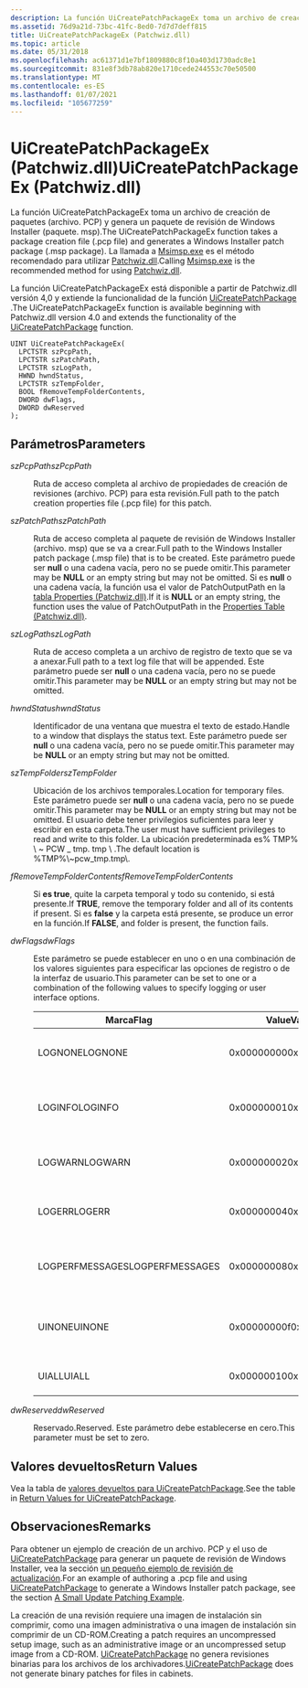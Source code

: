 ```yaml
---
description: La función UiCreatePatchPackageEx toma un archivo de creación de paquetes (archivo. PCP) y genera un paquete de revisión de Windows Installer (paquete. msp). La llamada a Msimsp.exe es el método recomendado para utilizar Patchwiz.dll.
ms.assetid: 76d9a21d-73bc-41fc-8ed0-7d7d7deff815
title: UiCreatePatchPackageEx (Patchwiz.dll)
ms.topic: article
ms.date: 05/31/2018
ms.openlocfilehash: ac61371d1e7bf1809880c8f10a403d1730adc8e1
ms.sourcegitcommit: 831e8f3db78ab820e1710cede244553c70e50500
ms.translationtype: MT
ms.contentlocale: es-ES
ms.lasthandoff: 01/07/2021
ms.locfileid: "105677259"
---
```

# <a name="uicreatepatchpackageex-patchwizdll"></a><span data-ttu-id="61e0d-104">UiCreatePatchPackageEx (Patchwiz.dll)</span><span class="sxs-lookup"><span data-stu-id="61e0d-104">UiCreatePatchPackageEx (Patchwiz.dll)</span></span>

<span data-ttu-id="61e0d-105">La función UiCreatePatchPackageEx toma un archivo de creación de paquetes (archivo. PCP) y genera un paquete de revisión de Windows Installer (paquete. msp).</span><span class="sxs-lookup"><span data-stu-id="61e0d-105">The UiCreatePatchPackageEx function takes a package creation file (.pcp file) and generates a Windows Installer patch package (.msp package).</span></span> <span data-ttu-id="61e0d-106">La llamada a [Msimsp.exe](msimsp-exe.md) es el método recomendado para utilizar [Patchwiz.dll](patchwiz-dll.md).</span><span class="sxs-lookup"><span data-stu-id="61e0d-106">Calling [Msimsp.exe](msimsp-exe.md) is the recommended method for using [Patchwiz.dll](patchwiz-dll.md).</span></span>

<span data-ttu-id="61e0d-107">La función UiCreatePatchPackageEx está disponible a partir de Patchwiz.dll versión 4,0 y extiende la funcionalidad de la función [UiCreatePatchPackage](uicreatepatchpackage-patchwiz-dll-.md) .</span><span class="sxs-lookup"><span data-stu-id="61e0d-107">The UiCreatePatchPackageEx function is available beginning with Patchwiz.dll version 4.0 and extends the functionality of the [UiCreatePatchPackage](uicreatepatchpackage-patchwiz-dll-.md) function.</span></span>

``` syntax
UINT UiCreatePatchPackageEx(
  LPCTSTR szPcpPath,              
  LPCTSTR szPatchPath,            
  LPCTSTR szLogPath,             
  HWND hwndStatus,                
  LPCTSTR szTempFolder,           
  BOOL fRemoveTempFolderContents,
  DWORD dwFlags,
  DWORD dwReserved    
);
```

## <a name="parameters"></a><span data-ttu-id="61e0d-108">Parámetros</span><span class="sxs-lookup"><span data-stu-id="61e0d-108">Parameters</span></span>

<dl> <dt>

<span data-ttu-id="61e0d-109"><span id="szPcpPath"></span><span id="szpcppath"></span><span id="SZPCPPATH"></span>*szPcpPath*</span><span class="sxs-lookup"><span data-stu-id="61e0d-109"><span id="szPcpPath"></span><span id="szpcppath"></span><span id="SZPCPPATH"></span>*szPcpPath*</span></span>
</dt> <dd>

<span data-ttu-id="61e0d-110">Ruta de acceso completa al archivo de propiedades de creación de revisiones (archivo. PCP) para esta revisión.</span><span class="sxs-lookup"><span data-stu-id="61e0d-110">Full path to the patch creation properties file (.pcp file) for this patch.</span></span>

</dd> <dt>

<span data-ttu-id="61e0d-111"><span id="szPatchPath"></span><span id="szpatchpath"></span><span id="SZPATCHPATH"></span>*szPatchPath*</span><span class="sxs-lookup"><span data-stu-id="61e0d-111"><span id="szPatchPath"></span><span id="szpatchpath"></span><span id="SZPATCHPATH"></span>*szPatchPath*</span></span>
</dt> <dd>

<span data-ttu-id="61e0d-112">Ruta de acceso completa al paquete de revisión de Windows Installer (archivo. msp) que se va a crear.</span><span class="sxs-lookup"><span data-stu-id="61e0d-112">Full path to the Windows Installer patch package (.msp file) that is to be created.</span></span> <span data-ttu-id="61e0d-113">Este parámetro puede ser **null** o una cadena vacía, pero no se puede omitir.</span><span class="sxs-lookup"><span data-stu-id="61e0d-113">This parameter may be **NULL** or an empty string but may not be omitted.</span></span> <span data-ttu-id="61e0d-114">Si es **null** o una cadena vacía, la función usa el valor de PatchOutputPath en la [tabla Properties (Patchwiz.dll)](properties-table-patchwiz-dll-.md).</span><span class="sxs-lookup"><span data-stu-id="61e0d-114">If it is **NULL** or an empty string, the function uses the value of PatchOutputPath in the [Properties Table (Patchwiz.dll)](properties-table-patchwiz-dll-.md).</span></span>

</dd> <dt>

<span data-ttu-id="61e0d-115"><span id="szLogPath"></span><span id="szlogpath"></span><span id="SZLOGPATH"></span>*szLogPath*</span><span class="sxs-lookup"><span data-stu-id="61e0d-115"><span id="szLogPath"></span><span id="szlogpath"></span><span id="SZLOGPATH"></span>*szLogPath*</span></span>
</dt> <dd>

<span data-ttu-id="61e0d-116">Ruta de acceso completa a un archivo de registro de texto que se va a anexar.</span><span class="sxs-lookup"><span data-stu-id="61e0d-116">Full path to a text log file that will be appended.</span></span> <span data-ttu-id="61e0d-117">Este parámetro puede ser **null** o una cadena vacía, pero no se puede omitir.</span><span class="sxs-lookup"><span data-stu-id="61e0d-117">This parameter may be **NULL** or an empty string but may not be omitted.</span></span>

</dd> <dt>

<span data-ttu-id="61e0d-118"><span id="hwndStatus"></span><span id="hwndstatus"></span><span id="HWNDSTATUS"></span>*hwndStatus*</span><span class="sxs-lookup"><span data-stu-id="61e0d-118"><span id="hwndStatus"></span><span id="hwndstatus"></span><span id="HWNDSTATUS"></span>*hwndStatus*</span></span>
</dt> <dd>

<span data-ttu-id="61e0d-119">Identificador de una ventana que muestra el texto de estado.</span><span class="sxs-lookup"><span data-stu-id="61e0d-119">Handle to a window that displays the status text.</span></span> <span data-ttu-id="61e0d-120">Este parámetro puede ser **null** o una cadena vacía, pero no se puede omitir.</span><span class="sxs-lookup"><span data-stu-id="61e0d-120">This parameter may be **NULL** or an empty string but may not be omitted.</span></span>

</dd> <dt>

<span data-ttu-id="61e0d-121"><span id="szTempFolder"></span><span id="sztempfolder"></span><span id="SZTEMPFOLDER"></span>*szTempFolder*</span><span class="sxs-lookup"><span data-stu-id="61e0d-121"><span id="szTempFolder"></span><span id="sztempfolder"></span><span id="SZTEMPFOLDER"></span>*szTempFolder*</span></span>
</dt> <dd>

<span data-ttu-id="61e0d-122">Ubicación de los archivos temporales.</span><span class="sxs-lookup"><span data-stu-id="61e0d-122">Location for temporary files.</span></span> <span data-ttu-id="61e0d-123">Este parámetro puede ser **null** o una cadena vacía, pero no se puede omitir.</span><span class="sxs-lookup"><span data-stu-id="61e0d-123">This parameter may be **NULL** or an empty string but may not be omitted.</span></span> <span data-ttu-id="61e0d-124">El usuario debe tener privilegios suficientes para leer y escribir en esta carpeta.</span><span class="sxs-lookup"><span data-stu-id="61e0d-124">The user must have sufficient privileges to read and write to this folder.</span></span> <span data-ttu-id="61e0d-125">La ubicación predeterminada es% TMP% \\ ~ PCW \_ tmp. tmp \\ .</span><span class="sxs-lookup"><span data-stu-id="61e0d-125">The default location is %TMP%\\~pcw\_tmp.tmp\\.</span></span>

</dd> <dt>

<span data-ttu-id="61e0d-126"><span id="fRemoveTempFolderContents"></span><span id="fremovetempfoldercontents"></span><span id="FREMOVETEMPFOLDERCONTENTS"></span>*fRemoveTempFolderContents*</span><span class="sxs-lookup"><span data-stu-id="61e0d-126"><span id="fRemoveTempFolderContents"></span><span id="fremovetempfoldercontents"></span><span id="FREMOVETEMPFOLDERCONTENTS"></span>*fRemoveTempFolderContents*</span></span>
</dt> <dd>

<span data-ttu-id="61e0d-127">Si **es true**, quite la carpeta temporal y todo su contenido, si está presente.</span><span class="sxs-lookup"><span data-stu-id="61e0d-127">If **TRUE**, remove the temporary folder and all of its contents if present.</span></span> <span data-ttu-id="61e0d-128">Si es **false** y la carpeta está presente, se produce un error en la función.</span><span class="sxs-lookup"><span data-stu-id="61e0d-128">If **FALSE**, and folder is present, the function fails.</span></span>

</dd> <dt>

<span data-ttu-id="61e0d-129"><span id="dwFlags"></span><span id="dwflags"></span><span id="DWFLAGS"></span>*dwFlags*</span><span class="sxs-lookup"><span data-stu-id="61e0d-129"><span id="dwFlags"></span><span id="dwflags"></span><span id="DWFLAGS"></span>*dwFlags*</span></span>
</dt> <dd>

<span data-ttu-id="61e0d-130">Este parámetro se puede establecer en uno o en una combinación de los valores siguientes para especificar las opciones de registro o de la interfaz de usuario.</span><span class="sxs-lookup"><span data-stu-id="61e0d-130">This parameter can be set to one or a combination of the following values to specify logging or user interface options.</span></span>



| <span data-ttu-id="61e0d-131">Marca</span><span class="sxs-lookup"><span data-stu-id="61e0d-131">Flag</span></span>            | <span data-ttu-id="61e0d-132">Value</span><span class="sxs-lookup"><span data-stu-id="61e0d-132">Value</span></span>       | <span data-ttu-id="61e0d-133">Significado</span><span class="sxs-lookup"><span data-stu-id="61e0d-133">Meaning</span></span>                                  |
|-----------------|-------------|------------------------------------------|
| <span data-ttu-id="61e0d-134">LOGNONE</span><span class="sxs-lookup"><span data-stu-id="61e0d-134">LOGNONE</span></span>         | <span data-ttu-id="61e0d-135">0x00000000</span><span class="sxs-lookup"><span data-stu-id="61e0d-135">0x00000000</span></span>  | <span data-ttu-id="61e0d-136">No escriba mensajes en el registro.</span><span class="sxs-lookup"><span data-stu-id="61e0d-136">Write no messages to the log.</span></span>            |
| <span data-ttu-id="61e0d-137">LOGINFO</span><span class="sxs-lookup"><span data-stu-id="61e0d-137">LOGINFO</span></span>         | <span data-ttu-id="61e0d-138">0x00000001</span><span class="sxs-lookup"><span data-stu-id="61e0d-138">0x00000001</span></span>  | <span data-ttu-id="61e0d-139">Escriba mensajes informativos en el registro.</span><span class="sxs-lookup"><span data-stu-id="61e0d-139">Write informational messages to the log.</span></span> |
| <span data-ttu-id="61e0d-140">LOGWARN</span><span class="sxs-lookup"><span data-stu-id="61e0d-140">LOGWARN</span></span>         | <span data-ttu-id="61e0d-141">0x00000002</span><span class="sxs-lookup"><span data-stu-id="61e0d-141">0x00000002</span></span>  | <span data-ttu-id="61e0d-142">Escriba advertencias en el registro.</span><span class="sxs-lookup"><span data-stu-id="61e0d-142">Write warnings to the log.</span></span>               |
| <span data-ttu-id="61e0d-143">LOGERR</span><span class="sxs-lookup"><span data-stu-id="61e0d-143">LOGERR</span></span>          | <span data-ttu-id="61e0d-144">0x00000004</span><span class="sxs-lookup"><span data-stu-id="61e0d-144">0x00000004</span></span>  | <span data-ttu-id="61e0d-145">Escriba mensajes de error en el registro.</span><span class="sxs-lookup"><span data-stu-id="61e0d-145">Write error messages to the log.</span></span>         |
| <span data-ttu-id="61e0d-146">LOGPERFMESSAGES</span><span class="sxs-lookup"><span data-stu-id="61e0d-146">LOGPERFMESSAGES</span></span> | <span data-ttu-id="61e0d-147">0x00000008</span><span class="sxs-lookup"><span data-stu-id="61e0d-147">0x00000008</span></span>  | <span data-ttu-id="61e0d-148">Escriba mensajes de rendimiento en el registro.</span><span class="sxs-lookup"><span data-stu-id="61e0d-148">Write performance messages to the log.</span></span>   |
| <span data-ttu-id="61e0d-149">UINONE</span><span class="sxs-lookup"><span data-stu-id="61e0d-149">UINONE</span></span>          | <span data-ttu-id="61e0d-150">0x00000000f</span><span class="sxs-lookup"><span data-stu-id="61e0d-150">0x00000000f</span></span> | <span data-ttu-id="61e0d-151">No se muestra la interfaz de usuario.</span><span class="sxs-lookup"><span data-stu-id="61e0d-151">Do not display the user interface.</span></span>       |
| <span data-ttu-id="61e0d-152">UIALL</span><span class="sxs-lookup"><span data-stu-id="61e0d-152">UIALL</span></span>           | <span data-ttu-id="61e0d-153">0x00000010</span><span class="sxs-lookup"><span data-stu-id="61e0d-153">0x00000010</span></span>  | <span data-ttu-id="61e0d-154">Mostrar la interfaz de usuario.</span><span class="sxs-lookup"><span data-stu-id="61e0d-154">Display the user interface.</span></span>              |



 

</dd> <dt>

<span data-ttu-id="61e0d-155"><span id="dwReserved"></span><span id="dwreserved"></span><span id="DWRESERVED"></span>*dwReserved*</span><span class="sxs-lookup"><span data-stu-id="61e0d-155"><span id="dwReserved"></span><span id="dwreserved"></span><span id="DWRESERVED"></span>*dwReserved*</span></span>
</dt> <dd>

<span data-ttu-id="61e0d-156">Reservado.</span><span class="sxs-lookup"><span data-stu-id="61e0d-156">Reserved.</span></span> <span data-ttu-id="61e0d-157">Este parámetro debe establecerse en cero.</span><span class="sxs-lookup"><span data-stu-id="61e0d-157">This parameter must be set to zero.</span></span>

</dd> </dl>

## <a name="return-values"></a><span data-ttu-id="61e0d-158">Valores devueltos</span><span class="sxs-lookup"><span data-stu-id="61e0d-158">Return Values</span></span>

<span data-ttu-id="61e0d-159">Vea la tabla de [valores devueltos para UiCreatePatchPackage](return-values-for-uicreatepatchpackage.md).</span><span class="sxs-lookup"><span data-stu-id="61e0d-159">See the table in [Return Values for UiCreatePatchPackage](return-values-for-uicreatepatchpackage.md).</span></span>

## <a name="remarks"></a><span data-ttu-id="61e0d-160">Observaciones</span><span class="sxs-lookup"><span data-stu-id="61e0d-160">Remarks</span></span>

<span data-ttu-id="61e0d-161">Para obtener un ejemplo de creación de un archivo. PCP y el uso de [UiCreatePatchPackage](uicreatepatchpackage-patchwiz-dll-.md) para generar un paquete de revisión de Windows Installer, vea la sección [un pequeño ejemplo de revisión de actualización](a-small-update-patching-example.md).</span><span class="sxs-lookup"><span data-stu-id="61e0d-161">For an example of authoring a .pcp file and using [UiCreatePatchPackage](uicreatepatchpackage-patchwiz-dll-.md) to generate a Windows Installer patch package, see the section [A Small Update Patching Example](a-small-update-patching-example.md).</span></span>

<span data-ttu-id="61e0d-162">La creación de una revisión requiere una imagen de instalación sin comprimir, como una imagen administrativa o una imagen de instalación sin comprimir de un CD-ROM.</span><span class="sxs-lookup"><span data-stu-id="61e0d-162">Creating a patch requires an uncompressed setup image, such as an administrative image or an uncompressed setup image from a CD-ROM.</span></span> <span data-ttu-id="61e0d-163">[UiCreatePatchPackage](uicreatepatchpackage-patchwiz-dll-.md) no genera revisiones binarias para los archivos de los archivadores.</span><span class="sxs-lookup"><span data-stu-id="61e0d-163">[UiCreatePatchPackage](uicreatepatchpackage-patchwiz-dll-.md) does not generate binary patches for files in cabinets.</span></span>

 

 



